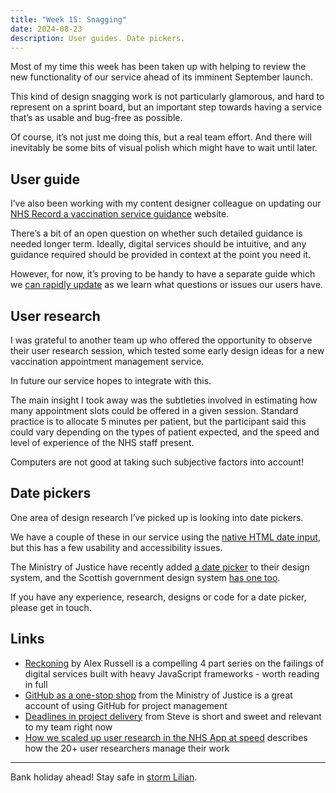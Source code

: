 ```yaml
---
title: "Week 15: Snagging"
date: 2024-08-23
description: User guides. Date pickers.
---
```


Most of my time this week has been taken up with helping to review the new functionality of our service ahead of its imminent September launch.

This kind of design snagging work is not particularly glamorous, and hard to represent on a sprint board, but an important step towards having a service that’s as usable and bug-free as possible.

Of course, it’s not just me doing this, but a real team effort. And there will inevitably be some bits of visual polish which might have to wait until later.

## User guide

I’ve also been working with my content designer colleague on updating our [NHS Record a vaccination service guidance](https://guide.ravs.england.nhs.uk) website.

There’s a bit of an open question on whether such detailed guidance is needed longer term. Ideally, digital services should be intuitive, and any guidance required should be provided in context at the point you need it.

However, for now, it’s proving to be handy to have a separate guide which we [can rapidly update](https://github.com/NHSDigital/record-a-vaccination-guidance/commits/main/) as we learn what questions or issues our users have.

## User research

I was grateful to another team up who offered the opportunity to observe their user research session, which tested some early design ideas for a new vaccination appointment management service.

In future our service hopes to integrate with this.

The main insight I took away was the subtleties involved in estimating how many appointment slots could be offered in a given session. Standard practice is to allocate 5 minutes per patient, but the participant said this could vary depending on the types of patient expected, and the speed and level of experience of the NHS staff present.

Computers are not good at taking such subjective factors into account!

## Date pickers

One area of design research I’ve picked up is looking into date pickers.

We have a couple of these in our service using the [native HTML date input](https://developer.mozilla.org/en-US/docs/Web/HTML/Element/input/date), but this has a few usability and accessibility issues.

The Ministry of Justice have recently added [a date picker](https://design-patterns.service.justice.gov.uk/components/date-picker/) to their design system, and the Scottish government design system [has one too](https://designsystem.gov.scot/components/date-picker).

If you have any experience, research, designs or code for a date picker, please get in touch.

## Links

* [Reckoning](https://infrequently.org/series/reckoning) by Alex Russell is a compelling 4 part series on the failings of digital services built with heavy JavaScript frameworks - worth reading in full
* [GitHub as a one-stop shop](https://ministryofjustice.github.io/data-and-analytics-engineering/blog/posts/github-as-a-one-stop-shop/) from the Ministry of Justice is a great account of using GitHub for project management
* [Deadlines in project delivery](https://visitmy.website/2024/08/22/deadlines-in-product-delivery/) from Steve is short and sweet and relevant to my team right now
* [How we scaled up user research in the NHS App at speed](https://digital.nhs.uk/blog/design-matters/2024/how-we-scaled-up-user-research-in-the-nhs-app-at-speed) describes how the 20+ user researchers manage their work

---

Bank holiday ahead! Stay safe in [storm Lilian](https://www.metoffice.gov.uk/about-us/news-and-media/media-centre/weather-and-climate-news/2024/storm-lilian-named).
